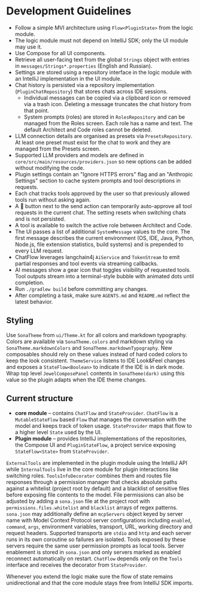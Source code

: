 # Development Guidelines

- Follow a simple MVI architecture using `Flow<PluginState>` from the logic module.
- The logic module must not depend on IntelliJ SDK; only the UI module may use it.
- Use Compose for all UI components.
- Retrieve all user-facing text from the global `Strings` object with entries in `messages/Strings*.properties` (English and Russian).
- Settings are stored using a repository interface in the logic module with an IntelliJ implementation in the UI module.
- Chat history is persisted via a repository implementation (`PluginChatRepository`) that stores chats across IDE
  sessions.
  - Individual messages can be copied via a clipboard icon or removed via a trash icon. Deleting a message truncates the chat history from that point.
  - System prompts (roles) are stored in `RolesRepository` and can be managed from
    the Roles screen. Each role has a name and text. The default Architect and
    Code roles cannot be deleted.
- LLM connection details are organised as presets via `PresetsRepository`. At least one preset must exist for the chat
  to work and they are managed from the Presets screen.
- Supported LLM providers and models are defined in `core/src/main/resources/providers.json` so new options can be
  added without modifying the code.
- Plugin settings contain an "Ignore HTTPS errors" flag and an "Anthropic Settings"
  section to cache system prompts and tool descriptions in requests.
- Each chat tracks tools approved by the user so that previously allowed tools run without asking again.
- A 🤘 button next to the send action can temporarily auto-approve all tool
  requests in the current chat. The setting resets when switching chats and is
  not persisted.
- A tool is available to switch the active role between Architect and Code.
- The UI passes a list of additional `SystemMessage` values to the core. The first message describes the current
  environment (OS, IDE, Java, Python, Node.js, file extension statistics, build systems) and is prepended to every LLM request.
- ChatFlow leverages langchain4j `AiService` and `TokenStream` to emit partial responses and tool events via streaming callbacks.
- AI messages show a gear icon that toggles visibility of requested tools. Tool outputs stream into a terminal-style bubble with animated dots until completion.
- Run `./gradlew build` before committing any changes.
- After completing a task, make sure `AGENTS.md` and `README.md` reflect the latest behavior.

## Styling

Use `SonaTheme` from `ui/Theme.kt` for all colors and markdown typography. Colors are available via `SonaTheme.colors`
and markdown styling via `SonaTheme.markdownColors` and `SonaTheme.markdownTypography`. New composables should rely on
these values instead of hard coded colors to keep the look consistent.
`ThemeService` listens to IDE Look&Feel changes and exposes a `StateFlow<Boolean>` to indicate if the IDE is in dark
mode. Wrap top level `JewelComposePanel` contents in `SonaTheme(dark)` using this value so the plugin adapts when the
IDE theme changes.

## Current structure

- **core module** – contains `ChatFlow` and `StateProvider`. `ChatFlow` is a
  `MutableStateFlow` based `Flow` that manages the conversation with the model
  and keeps track of token usage. `StateProvider` maps that flow to a higher
  level `State` used by the UI.
- **Plugin module** – provides IntelliJ implementations of the repositories,
  the Compose UI and `PluginStateFlow`, a project service exposing
  `StateFlow<State>` from `StateProvider`.

`ExternalTools` are implemented in the plugin module using the IntelliJ
API while `InternalTools` live in the core module for plugin interactions like
switching roles. `ToolsInfoDecorator` combines them and routes file responses through a
permission manager that checks absolute paths against a whitelist (project root by default)
and a blacklist of sensitive files before exposing file contents to the model.
File permissions can also be adjusted by adding a `sona.json` file at the project root with
`permissions.files.whitelist` and `blacklist` arrays of regex patterns.
`sona.json` may additionally define an `mcpServers` object keyed by server name with Model
Context Protocol server configurations including `enabled`, `command`, `args`, environment
variables, transport, URL, working directory and request headers. Supported transports are
`stdio` and `http` and each server runs in its own coroutine so failures are isolated. Tools
exposed by these servers require the same user permission prompts as local tools. Server
enablement is stored in `sona.json` and only servers marked as enabled reconnect automatically
on restart.
`ChatFlow` depends only on the `Tools` interface and receives the decorator from `StateProvider`.

Whenever you extend the logic make sure the flow of state remains unidirectional
and that the core module stays free from IntelliJ SDK imports.
